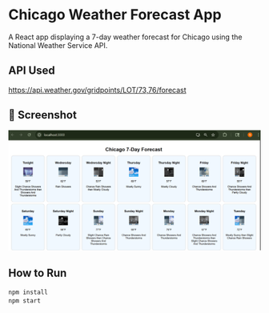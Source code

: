 # Chicago Weather Forecast App

A React app displaying a 7-day weather forecast for Chicago using the National Weather Service API.

##  API Used
https://api.weather.gov/gridpoints/LOT/73,76/forecast

## 📸 Screenshot


![Chicago Forecast Screenshot](src/screenshot.png)

## How to Run
```bash
npm install
npm start
